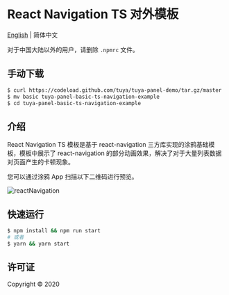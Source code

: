 # React Navigation TS 对外模板

[English](./README.md) | 简体中文

对于中国大陆以外的用户，请删除 `.npmrc` 文件。

## 手动下载

```bash
$ curl https://codeload.github.com/tuya/tuya-panel-demo/tar.gz/master | tar -xz --strip=2 tuya-panel-demo-master/examples/basic-ts-navigation
$ mv basic tuya-panel-basic-ts-navigation-example
$ cd tuya-panel-basic-ts-navigation-example
```

## 介绍

React Navigation TS 模板是基于 react-navigation 三方库实现的涂鸦基础模板，模板中展示了 react-navigation 的部分动画效果，解决了对于大量列表数据对页面产生的卡顿现象。

您可以通过涂鸦 App 扫描以下二维码进行预览。

![reactNavigation](https://images.tuyacn.com/rms-static/5a4e6770-7b2b-11eb-b60c-35c3dc2e2583-1614671169383.png?tyName=react_navigation_ts.png)

## 快速运行

```bash
$ npm install && npm run start
# 或者
$ yarn && yarn start
```

## 许可证

Copyright © 2020
